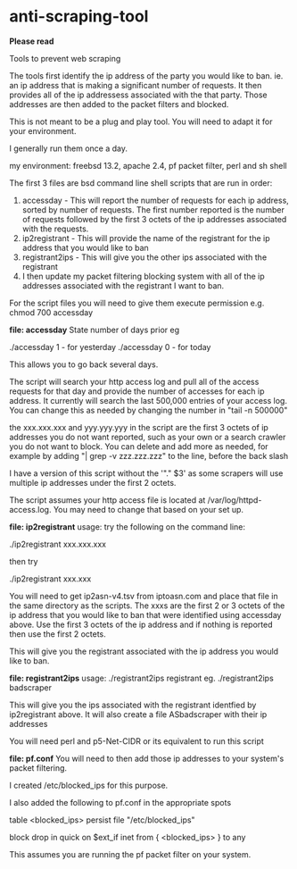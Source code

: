 # anti-scraping-tool

**Please read**

Tools to prevent web scraping

The tools first identify the ip address of the party you would like to ban. ie. an ip address that is making a significant number of requests.  It then provides all of the ip addressess associated with the that party.  Those addresses are then added to the packet filters and blocked.

This is not meant to be a plug and play tool.  You will need to adapt it for your environment.

I generally run them once a day.

my environment: freebsd 13.2, apache 2.4, pf packet filter, perl and sh shell

The first 3 files are bsd command line shell scripts that are run in order:

1. accessday - This will report the number of requests for each ip address, sorted by number of requests.  The first number reported is the number of requests followed by the first 3 octets of the ip addresses associated with the requests.
2. ip2registrant - This will provide the name of the registrant for the ip address that you would like to ban
3. registrant2ips - This will give you the other ips associated with the registrant
4. I then update my packet filtering blocking system with all of the ip addresses associated with the registrant I want to ban. 

For the script files you will need to give them execute permission e.g. chmod 700 accessday

**file: accessday**
State number of days prior eg 

./accessday 1     - for yesterday 
./accessday 0     - for today 

This allows you to go back several days.  

The script will search your http access log and pull all of the access requests for that day and provide the number of accesses for each ip address.  It currently will search the last 500,000 entries of your access log.  You can change this as needed by changing the number in "tail -n 500000"

the xxx.xxx.xxx and yyy.yyy.yyy in the script are the first 3 octets of ip addresses you do not want reported, such as your own or a search crawler you do not want to block.  You can delete and add more as needed, for example by adding "| grep -v zzz.zzz.zzz" to the line, before the back slash

I have a version of this script without the '"." $3' as some scrapers will use multiple ip addresses under the first 2 octets. 

The script assumes your http access file is located at /var/log/httpd-access.log.  You may need to change that based on your set up.

**file: ip2registrant**
usage: try the following on the command line:

./ip2registrant xxx.xxx.xxx

then try

./ip2registrant xxx.xxx

You will need to get ip2asn-v4.tsv from iptoasn.com and place that file in the same directory as the scripts.  The xxxs are the first 2 or 3 octets of the ip address that you would like to ban that were identified using accessday above. Use the first 3 octets of the ip address and if nothing is reported then use the first 2 octets.

This will give you the registrant associated with the ip address you would like to ban. 

**file: registrant2ips**
usage: ./registrant2ips registrant   eg. ./registrant2ips badscraper

This will give you the ips associated with the registrant identfied by ip2registrant above. 
It will also create a file ASbadscraper with their ip addresses

You will need perl and p5-Net-CIDR or its equivalent to run this script

**file: pf.conf**
You will need to then add those ip addresses to your system's packet filtering.

I created /etc/blocked_ips for this purpose.  

I also added the following to pf.conf in the appropriate spots

table <blocked_ips> persist file "/etc/blocked_ips" 

block drop in quick on $ext_if inet from { <blocked_ips> } to any

This assumes you are running the pf packet filter on your system.
